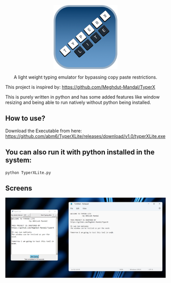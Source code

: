 <p align="center">
    <img src="https://github.com/abm6/TyperXLite/blob/main/build/TyperXLogo.png" alt="logo" style="width:200px;"/>
</p>

<p align="center">A light weight typing emulator for bypassing copy paste restrictions.</p>


This project is inspired by: https://github.com/Meghdut-Mandal/TyperX

This is purely written in python and has some added features like window resizing and being able to run natively without python being installed.

## How to use?

Download the Executable from here: https://github.com/abm6/TyperXLite/releases/download/v1.0/typerXLite.exe

## You can also run it with python installed in the system:

```
python TyperXLite.py
```

## Screens

![image](https://github.com/abm6/TyperXLite/blob/main/screen1.png)